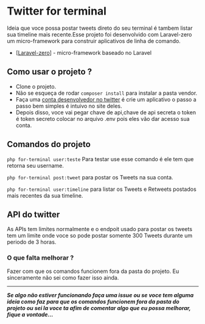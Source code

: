 # Twitter for terminal

Ideia que voce possa postar tweets direto do seu terminal é tambem listar sua timeline mais recente.Esse projeto foi desenvolvido com Laravel-zero um micro-framework para construir aplicativos de linha de comando.
* [[Laravel-zero](https://laravel-zero.com/)] - micro-framework baseado no Laravel

## Como usar o projeto ?
* Clone o projeto.
* Não se esqueça de rodar ```composer install``` para instalar a pasta vendor.
* Faça uma [conta desenvolvedor no twitter](https://developer.twitter.com/en) é crie um aplicativo o passo a passo bem simples é intuivo no site deles.
* Depois disso, voce vai pegar chave de api,chave de api secreta o token é token secreto colocar no arquivo .env pois eles vão dar acesso sua conta.

## Comandos do projeto

``` php for-terminal user:teste ```
  Para testar use esse comando é ele tem que retorna seu username.

  ``` php for-terminal post:tweet ```
  para postar os Tweets na sua conta.


  ``` php for-terminal user:timeline ```
  para listar os Tweets e Retweets postados mais recentes da sua timeline.

## API do twitter
  As APIs tem limites normalmente e o  endpoit usado para postar os tweets tem um limite onde voce so pode postar somente 300 Tweets durante um periodo de 3 horas.

### O que falta melhorar ?
  Fazer com que os comandos funcionem fora da pasta do projeto. Eu sinceramente não sei como fazer isso ainda.

***
***Se algo não estiver funcionando faça uma issue ou se voce tem alguma ideia como faz para que os comandos funcionem fora da pasta do projeto ou sei la voce ta afim de comentar algo que eu possa melhorar, fique a vontade...***